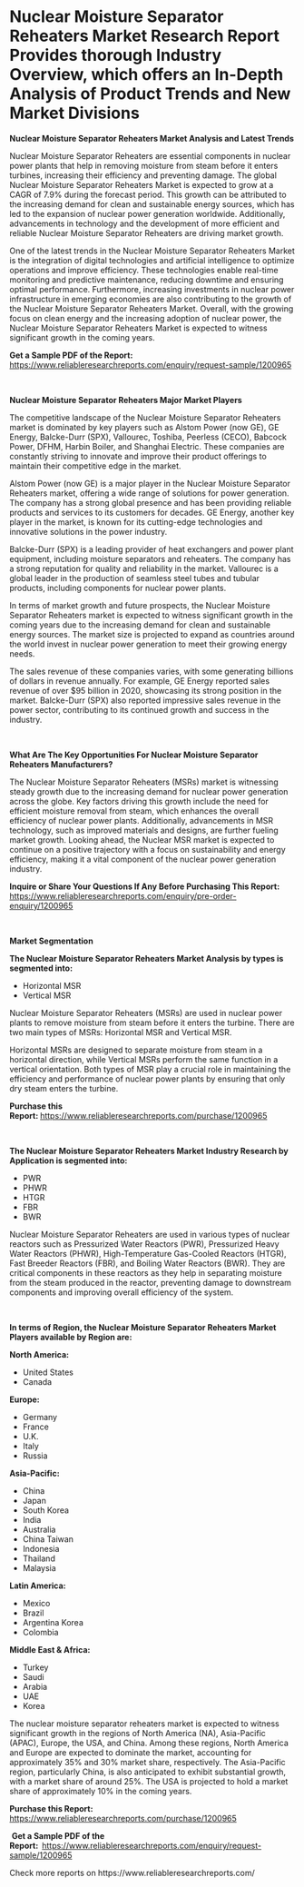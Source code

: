 <p><h1>Nuclear Moisture Separator Reheaters Market Research Report Provides thorough Industry Overview, which offers an In-Depth Analysis of Product Trends and New Market Divisions</h1></p><p><strong>Nuclear Moisture Separator Reheaters Market Analysis and Latest Trends</strong></p>
<p><p>Nuclear Moisture Separator Reheaters are essential components in nuclear power plants that help in removing moisture from steam before it enters turbines, increasing their efficiency and preventing damage. The global Nuclear Moisture Separator Reheaters Market is expected to grow at a CAGR of 7.9% during the forecast period. This growth can be attributed to the increasing demand for clean and sustainable energy sources, which has led to the expansion of nuclear power generation worldwide. Additionally, advancements in technology and the development of more efficient and reliable Nuclear Moisture Separator Reheaters are driving market growth.</p><p>One of the latest trends in the Nuclear Moisture Separator Reheaters Market is the integration of digital technologies and artificial intelligence to optimize operations and improve efficiency. These technologies enable real-time monitoring and predictive maintenance, reducing downtime and ensuring optimal performance. Furthermore, increasing investments in nuclear power infrastructure in emerging economies are also contributing to the growth of the Nuclear Moisture Separator Reheaters Market. Overall, with the growing focus on clean energy and the increasing adoption of nuclear power, the Nuclear Moisture Separator Reheaters Market is expected to witness significant growth in the coming years.</p></p>
<p><strong>Get a Sample PDF of the Report:&nbsp;</strong> <a href="https://www.reliableresearchreports.com/enquiry/request-sample/1200965">https://www.reliableresearchreports.com/enquiry/request-sample/1200965</a></p>
<p>&nbsp;</p>
<p><strong>Nuclear Moisture Separator Reheaters Major Market Players</strong></p>
<p><p>The competitive landscape of the Nuclear Moisture Separator Reheaters market is dominated by key players such as Alstom Power (now GE), GE Energy, Balcke-Durr (SPX), Vallourec, Toshiba, Peerless (CECO), Babcock Power, DFHM, Harbin Boiler, and Shanghai Electric. These companies are constantly striving to innovate and improve their product offerings to maintain their competitive edge in the market.</p><p>Alstom Power (now GE) is a major player in the Nuclear Moisture Separator Reheaters market, offering a wide range of solutions for power generation. The company has a strong global presence and has been providing reliable products and services to its customers for decades. GE Energy, another key player in the market, is known for its cutting-edge technologies and innovative solutions in the power industry.</p><p>Balcke-Durr (SPX) is a leading provider of heat exchangers and power plant equipment, including moisture separators and reheaters. The company has a strong reputation for quality and reliability in the market. Vallourec is a global leader in the production of seamless steel tubes and tubular products, including components for nuclear power plants.</p><p>In terms of market growth and future prospects, the Nuclear Moisture Separator Reheaters market is expected to witness significant growth in the coming years due to the increasing demand for clean and sustainable energy sources. The market size is projected to expand as countries around the world invest in nuclear power generation to meet their growing energy needs.</p><p>The sales revenue of these companies varies, with some generating billions of dollars in revenue annually. For example, GE Energy reported sales revenue of over $95 billion in 2020, showcasing its strong position in the market. Balcke-Durr (SPX) also reported impressive sales revenue in the power sector, contributing to its continued growth and success in the industry.</p></p>
<p>&nbsp;</p>
<p><strong>What Are The Key Opportunities For Nuclear Moisture Separator Reheaters Manufacturers?</strong></p>
<p><p>The Nuclear Moisture Separator Reheaters (MSRs) market is witnessing steady growth due to the increasing demand for nuclear power generation across the globe. Key factors driving this growth include the need for efficient moisture removal from steam, which enhances the overall efficiency of nuclear power plants. Additionally, advancements in MSR technology, such as improved materials and designs, are further fueling market growth. Looking ahead, the Nuclear MSR market is expected to continue on a positive trajectory with a focus on sustainability and energy efficiency, making it a vital component of the nuclear power generation industry.</p></p>
<p><strong>Inquire or Share Your Questions If Any Before Purchasing This Report:</strong> <a href="https://www.reliableresearchreports.com/enquiry/pre-order-enquiry/1200965">https://www.reliableresearchreports.com/enquiry/pre-order-enquiry/1200965</a></p>
<p>&nbsp;</p>
<p><strong>Market Segmentation</strong></p>
<p><strong>The Nuclear Moisture Separator Reheaters Market Analysis by types is segmented into:</strong></p>
<p><ul><li>Horizontal MSR</li><li>Vertical MSR</li></ul></p>
<p><p>Nuclear Moisture Separator Reheaters (MSRs) are used in nuclear power plants to remove moisture from steam before it enters the turbine. There are two main types of MSRs: Horizontal MSR and Vertical MSR. </p><p>Horizontal MSRs are designed to separate moisture from steam in a horizontal direction, while Vertical MSRs perform the same function in a vertical orientation. Both types of MSR play a crucial role in maintaining the efficiency and performance of nuclear power plants by ensuring that only dry steam enters the turbine.</p></p>
<p><strong>Purchase this Report:&nbsp;</strong><a href="https://www.reliableresearchreports.com/purchase/1200965">https://www.reliableresearchreports.com/purchase/1200965</a></p>
<p>&nbsp;</p>
<p><strong>The Nuclear Moisture Separator Reheaters Market Industry Research by Application is segmented into:</strong></p>
<p><ul><li>PWR</li><li>PHWR</li><li>HTGR</li><li>FBR</li><li>BWR</li></ul></p>
<p><p>Nuclear Moisture Separator Reheaters are used in various types of nuclear reactors such as Pressurized Water Reactors (PWR), Pressurized Heavy Water Reactors (PHWR), High-Temperature Gas-Cooled Reactors (HTGR), Fast Breeder Reactors (FBR), and Boiling Water Reactors (BWR). They are critical components in these reactors as they help in separating moisture from the steam produced in the reactor, preventing damage to downstream components and improving overall efficiency of the system.</p></p>
<p>&nbsp;</p>
<p><strong>In terms of Region, the Nuclear Moisture Separator Reheaters Market Players available by Region are:</strong></p>
<p>
    <p> <strong> North America: </strong>
        <ul>
            <li>United States</li>
            <li>Canada</li>
        </ul>
        </p> 
    <p> <strong> Europe: </strong>
        <ul>
            <li>Germany</li>
            <li>France</li>
            <li>U.K.</li>
            <li>Italy</li>
            <li>Russia</li>
        </ul>
        </p> 
    <p> <strong> Asia-Pacific: </strong>
        <ul>
            <li>China</li>
            <li>Japan</li>
            <li>South Korea</li>
            <li>India</li>
            <li>Australia</li>
            <li>China Taiwan</li>
            <li>Indonesia</li>
            <li>Thailand</li>
            <li>Malaysia</li>
        </ul>
        </p> 
    <p> <strong> Latin America: </strong>
        <ul>
            <li>Mexico</li>
            <li>Brazil</li>
            <li>Argentina Korea</li>
            <li>Colombia</li>
        </ul>
        </p> 
    <p> <strong> Middle East & Africa: </strong>
        <ul>
            <li>Turkey</li>
            <li>Saudi</li>
            <li>Arabia</li>
            <li>UAE</li>
            <li>Korea</li>
        </ul>
    </p>
    </p>
<p><p>The nuclear moisture separator reheaters market is expected to witness significant growth in the regions of North America (NA), Asia-Pacific (APAC), Europe, the USA, and China. Among these regions, North America and Europe are expected to dominate the market, accounting for approximately 35% and 30% market share, respectively. The Asia-Pacific region, particularly China, is also anticipated to exhibit substantial growth, with a market share of around 25%. The USA is projected to hold a market share of approximately 10% in the coming years.</p></p>
<p><strong>Purchase this Report: </strong><a href="https://www.reliableresearchreports.com/purchase/1200965">https://www.reliableresearchreports.com/purchase/1200965</a></p>
<p>&nbsp;<strong>Get a Sample PDF of the Report:&nbsp;&nbsp;</strong><a href="https://www.reliableresearchreports.com/enquiry/request-sample/1200965">https://www.reliableresearchreports.com/enquiry/request-sample/1200965</a></p>
<p><strong></strong></p>
<p>Check more reports on https://www.reliableresearchreports.com/</p>